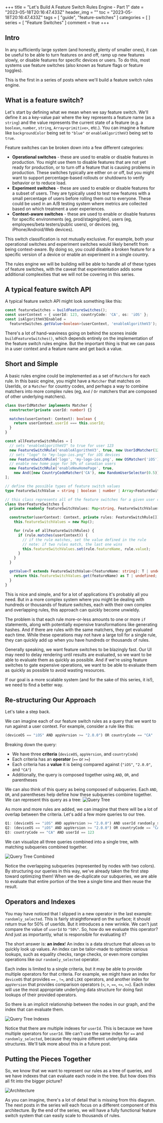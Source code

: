 +++
title = "Let's Build A Feature Switch Rules Engine - Part 1"
date = "2023-05-18T20:16:47.433Z"
header_img = ""
toc = "2023-05-18T20:16:47.433Z"
tags = [ "guide", "feature-switches" ]
categories = [ ]
series = [ "Feature Switches" ]
comment = true
+++

## Intro

In any sufficiently large system (and honestly, plenty of smaller ones), it can be useful to be able to turn features on and off, ramp up new features slowly, or disable features for specific devices or users. To do this, most systems use feature switches (also known as feature flags or feature toggles).

This is the first in a series of posts where we'll build a feature switch rules engine.

## What is a feature switch?

Let's start by defining what we mean when we say feature switch. We'll define it as a key-value pair where the key represents a feature name (as a `string`) and the value represents the current state of a feature (e.g. a `boolean`, `number`, `string`, `Array<primitive>`, etc.). You can imagine a feature like `backgroundColor` being set to `"blue"` or `enableAlgorithmV3` being set to `true`.

Feature switches can be broken down into a few different categories:
- **Operational switches** - these are used to enable or disable features in production. You might use them to disable features that are not yet ready for production, or to turn off a feature that is causing problems in production. These switches typically are either on or off, but you might want to support percentage-based rollouts or shutdowns to verify behavior or to reduce load.
- **Experiment switches** - these are used to enable or disable features for a subset of users. They are typically used to test new features with a small percentage of users before rolling them out to everyone. These could be used in an A/B testing system where metrics are collected based on which treatment a user experiences.
- **Context-aware switches** - these are used to enable or disable features for specific environments (eg, prod/staging/dev), users (eg, employees/beta testers/public users), or devices (eg, iPhone/Android/Web devices).

This switch classification is not mutually exclusive. For example, both your operational switches and experiment switches would likely benefit from being context-aware. By doing so, you could disable a broken feature for a specific version of a device or enable an experiment in a single country.

The rules engine we will be building will be able to handle all of these types of feature switches, with the caveat that experimentation adds some additional complexities that we will not be covering in this series.

## A typical feature switch API

A typical feature switch API might look something like this:

```typescript
const featureSwitches = buildFeatureSwitches();
const userContext = { userId: 123, countryCode: 'CA', os: 'iOS' };
const isAlgorithmV3Enabled =
  featureSwitches.getValue<boolean>(userContext, 'enableAlgorithmV3');
```

There's a lot of hand-waviness going on behind the scenes inside `buildFeatureSwitches()`, which depends entirely on the implementation of the feature switch rules engine. But the important thing is that we can pass in a user context and a feature name and get back a value.

## Short and Simple

A basic rules engine could be implemented as a set of `Matcher`s for each rule. In this basic engine, you might have a `Matcher` that matches on UserIds, or a `Matcher` for country codes, and perhaps a way to combine matchers into more complex rules (eg, `And` / `Or` matchers that are composed of other underlying matchers).

```typescript
class UserIdMatcher implements Matcher {
  constructor(private userId: number) {}

  matches(userContext: Context): boolean {
    return userContext.userId === this.userId;
  }
}

const allFeatureSwitchRules = [
  // sets "enableAlgorithmV3" to true for user 123
  new FeatureSwitchRule('enableAlgorithmV3', true, new UserIdMatcher(123)),
  // sets "logo" to "my-logo-ios.png" for iOS devices
  new FeatureSwitchRule('logo', 'my-logo-ios.png', new OSMatcher('iOS')),
  // enable new home page for 50% of canadian users
  new FeatureSwitchRule('enableNewHomePage', true,
    new And([new CountryCodeMatcher('CA'), new RandomUserSelector(0.5)])),
];

// define the possible types of feature switch values
type FeatureSwitchValue = string | boolean | number | Array<FeatureSwitchValue>;

// this class represents all of the feature switches for a given user context
class UserFeatureSwitches {
  private readonly featureSwitchValues: Map<string, FeatureSwitchValue>;

  constructor(userContext: Context, private rules: FeatureSwitchRule[]) {
    this.featureSwitchValues = new Map();

    for (rule of allFeatureSwitchRules) {
      if (rule.matches(userContext)) {
        // if the rule matches, set the value defined in the rule
        // note: if two rules match, the last one wins
        this.featureSwitchValues.set(rule.featureName, rule.value);
      }
    }
  }

  getValue<T extends FeatureSwitchValue>(featureName: string): T | undefined {
    return this.featureSwitchValues.get(featureName) as T | undefined;
  }
}
```

This is nice and simple, and for a lot of applications it's probably all you need. But in a more complex system where you might be dealing with hundreds or thousands of feature switches, each with their own complex and overlapping rules, this approach can quickly become unwieldy.

The problem is that each rule more-or-less amounts to one or more `if` statements, along with potentially expensive transformations like generating hashes. And if there are rules with the same matchers, they get evaluated each time. While these operations may not have a large toll for a single rule, they can quickly add up when you have hundreds or thousands of rules.

Generally speaking, we want feature switches to be blazingly fast. Our UI may need to delay rendering until results are evaluated, so we want to be able to evaluate them as quickly as possible. And if we're using feature switches to gate expensive operations, we want to be able to evaluate them as quickly as possible to avoid wasting resources.

If our goal is a more scalable system (and for the sake of this series, it is!), we need to find a better way.

## Re-structuring Our Approach

Let's take a step back.

We can imagine each of our feature switch rules as a query that we want to run against a user context. For example, consider a rule like this:

```typescript
(deviceOS == "iOS" AND appVersion >= "2.0.0") OR countryCode == "CA" 
```

Breaking down the query:
- We have three **criteria** (`deviceOS`, `appVersion`, and `countryCode`)
- Each criteria has an **operator** (`==` or `>=`)
- Each criteria has a **value** it is being compared against (`"iOS"`, `"2.0.0"`, and `"CA"`)
- Additionally, the query is composed together using `AND`, `OR`, and parentheses

We can also think of this query as being composed of subqueries. Each `AND`, `OR`, and parentheses help define how these subqueries combine together. We can represent this query as a tree:
![Query Tree](/img/feature-switches/part-1-query-tree.png)

As more and more rules are added, we can imagine that there will be a lot of overlap between the criteria. Let's add a few more queries to our tree.
```typescript
Q1: (deviceOS == "iOS" AND appVersion >= "2.0.0") AND userId randomly_selected "50%"
Q2: (deviceOS == "iOS" AND appVersion >= "2.0.0") OR countryCode == "CA"
Q3: countryCode == "CA" AND userId == 123
```

We can visualize all three queries combined into a single tree, with matching subqueries combined together.

![Query Tree Combined](/img/feature-switches/part-1-query-tree-combined.png)

Notice the overlapping subqueries (represented by nodes with two colors). By structuring our queries in this way, we've already taken the first step toward optimizing them! When we de-duplicate our subqueries, we are able to evaluate that entire portion of the tree a single time and then reuse the result.

## Operators and Indexes

You may have noticed that I slipped in a new operator in the last example: `randomly_selected`. This is fairly straightforward on the surface; it should return true for 50% of userIds. But it introduces a new wrinkle. We can't just compare the value of `userId` to `"50%"`. So, how do we evaluate this operator? And just as importantly, what is responsible for evaluating it?

The short answer is: **an index**! An index is a data structure that allows us to quickly look up values. An index can be tailor-made to optimize various lookups, such as equality checks, range checks, or even more complex operations like our `randomly_selected` operator.

Each index is limited to a single criteria, but it may be able to provide multiple operators for that criteria. For example, we might have an index for `deviceOS` that provides `==` , `!=`, and `LIKE` operators, and another index for `appVersion` that provides comparison operators (`<`, `>`, `==`, `<=`, `>=`). Each index will use the most appropriate underlying data structure for doing fast lookups of their provided operators.

So there is an implicit relationship between the nodes in our graph, and the index that can evaluate them.

![Query Tree Indexes](/img/feature-switches/part-1-query-tree-indexes.png)

Notice that there are multiple indexes for `userId`. This is because we have multiple operators for `userId`. We can't use the same index for `==` and `randomly_selected`, because they require different underlying data structures. We'll talk more about this in a future post.

## Putting the Pieces Together

So, we know that we want to represent our rules as a tree of queries, and we have indexes that can evaluate each node in the tree. But how does this all fit into the bigger picture?

![Architecture](/img/feature-switches/part-1-architecture-overview.png)

As you can imagine, there's a lot of detail that is missing from this diagram. The next posts in the series will each focus on a different component of this architecture. By the end of the series, we will have a fully functional feature switch system that can easily scale to thousands of rules.
